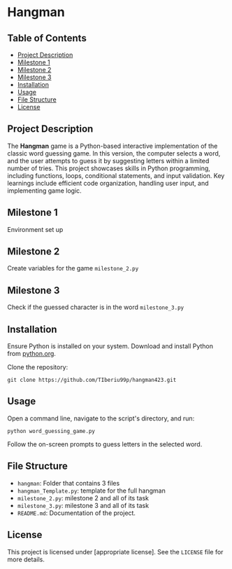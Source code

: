 # Hangman

## Table of Contents
- [Project Description](#project-description)
- [Milestone 1](task1)
- [Milestone 2](task2)
- [Milestone 3](task3)
- [Installation](#installation)
- [Usage](#usage)
- [File Structure](#file-structure)
- [License](#license)

## Project Description
The **Hangman** game is a Python-based interactive implementation of the classic word guessing game. In this version, the computer selects a word, and the user attempts to guess it by suggesting letters within a limited number of tries. This project showcases skills in Python programming, including functions, loops, conditional statements, and input validation. Key learnings include efficient code organization, handling user input, and implementing game logic.

## Milestone 1
Environment set up 

## Milestone 2
Create variables for the game
`milestone_2.py`

## Milestone 3
Check if the guessed character is in the word
`milestone_3.py`

## Installation
Ensure Python is installed on your system. Download and install Python from [python.org](https://www.python.org/downloads/).

Clone the repository:
```
git clone https://github.com/TIberiu99p/hangman423.git
```

## Usage
Open a command line, navigate to the script's directory, and run:
```
python word_guessing_game.py
```
Follow the on-screen prompts to guess letters in the selected word.

## File Structure
- `hangman`: Folder that contains 3 files
- `hangman_Template.py`: template for the full hangman
- `milestone_2.py`: milestone 2 and all of its task
- `milestone_3.py`: milestone 3 and all of its task
- `README.md`: Documentation of the project.

## License
This project is licensed under [appropriate license]. See the `LICENSE` file for more details.